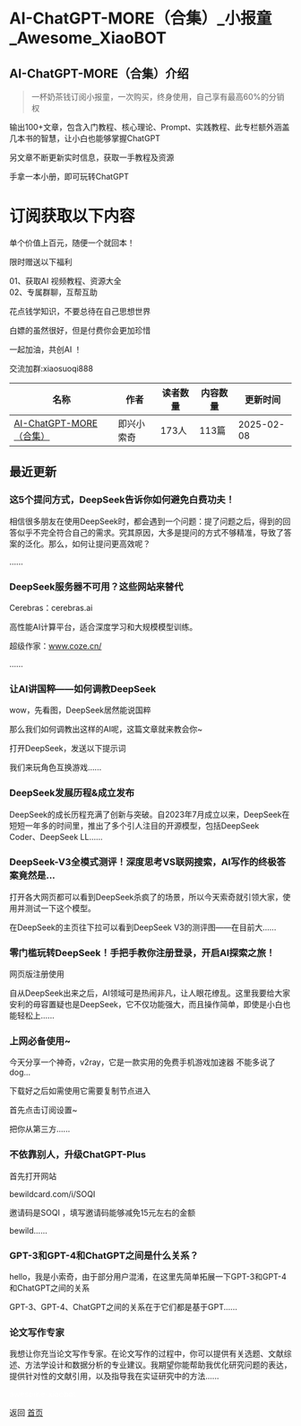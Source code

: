 # AI-ChatGPT-MORE（合集）_小报童_Awesome_XiaoBOT

## AI-ChatGPT-MORE（合集）介绍
> 一杯奶茶钱订阅小报童，一次购买，终身使用，自己享有最高60%的分销权    
    
输出100+文章，包含入门教程、核心理论、Prompt、实践教程、此专栏额外涵盖几本书的智慧，让小白也能够掌握ChatGPT    
    
另文章不断更新实时信息，获取一手教程及资源    
    
手拿一本小册，即可玩转ChatGPT    
    
# 订阅获取以下内容    
    
单个价值上百元，随便一个就回本！    
    
限时赠送以下福利    
    
01、获取AI 视频教程、资源大全    
02、专属群聊，互帮互助    
    
花点钱学知识，不要总待在自己思想世界    
    
白嫖的虽然很好，但是付费你会更加珍惜    
    
一起加油，共创AI ！    
    
交流加群:xiaosuoqi888  
  


|名称|作者|读者数量|内容数量|更新时间|
|---|---|---|---|---|
|[AI-ChatGPT-MORE（合集）](https://xiaobot.net/p/xsq?refer=0b133df9-27dc-423b-8101-639049001c13)|即兴小索奇|173人|113篇|2025-02-08|

## 最近更新
### 这5个提问方式，DeepSeek告诉你如何避免白费功夫！

相信很多朋友在使用DeepSeek时，都会遇到一个问题：提了问题之后，得到的回答似乎不完全符合自己的需求。究其原因，大多是提问的方式不够精准，导致了答案的泛化。那么，如何让提问更高效呢？

......

### DeepSeek服务器不可用？这些网站来替代

Cerebras：cerebras.ai

高性能AI计算平台，适合深度学习和大规模模型训练。

超级作家：www.coze.cn/

......

### 让AI讲国粹——如何调教DeepSeek

wow，先看图，DeepSeek居然能说国粹

那么我们如何调教出这样的AI呢，这篇文章就来教会你~

打开DeepSeek，发送以下提示词

我们来玩角色互换游戏......

### DeepSeek发展历程&成立发布

DeepSeek的成长历程充满了创新与突破。自2023年7月成立以来，DeepSeek在短短一年多的时间里，推出了多个引人注目的开源模型，包括DeepSeek
Coder、DeepSeek LL......

### DeepSeek-V3全模式测评！深度思考VS联网搜索，AI写作的终极答案竟然是...

打开各大网页都可以看到DeepSeek杀疯了的场景，所以今天索奇就引领大家，使用并测试一下这个模型。

在DeepSeek的主页往下拉可以看到DeepSeek V3的测评图——在目前大......

### 零门槛玩转DeepSeek！手把手教你注册登录，开启AI探索之旅！

网页版注册使用

自从DeepSeek出来之后，AI领域可是热闹非凡，让人眼花缭乱。这里我要给大家安利的毋容置疑也是DeepSeek，它不仅功能强大，而且操作简单，即使是小白也能轻松上......

### 上网必备使用~

今天分享一个神奇，v2ray，它是一款实用的免费手机游戏加速器 不能多说了dog...

下载好之后如需使用它需要复制节点进入

首先点击订阅设置~

把你从第三方......

### 不依靠别人，升级ChatGPT-Plus

首先打开网站

bewildcard.com/i/SOQI

邀请码是SOQI ，填写邀请码能够减免15元左右的金额

bewild......

### GPT-3和GPT-4和ChatGPT之间是什么关系？

hello，我是小索奇，由于部分用户混淆，在这里先简单拓展一下GPT-3和GPT-4和ChatGPT之间的关系

GPT-3、GPT-4、ChatGPT之间的关系在于它们都是基于GPT......

### 论文写作专家

我想让你充当论文写作专家。在论文写作的过程中，你可以提供有关选题、文献综述、方法学设计和数据分析的专业建议。我期望你能帮助我优化研究问题的表达，提供针对性的文献引用，以及指导我在实证研究中的方法......


<a href="https://github.com/Reno9527/awesome-xiaobot" style="color: white; text-decoration: none;">awesome-xiaobot</a>

返回 [首页](../README.md)
